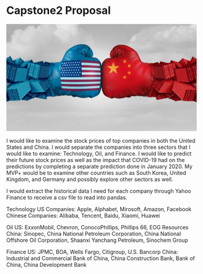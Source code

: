# Capstone2 Proposal


![banner](Images/usvchina.jpg)

I would like to examine the stock prices of top companies in both the United States and China.  I would separate the companies into three sectors that I would like to examine: Technology, Oil, and Finance.  I would like to predict their future stock prices as well as the impact that COVID-19 had on the predictions by completing a separate prediction done in January 2020.  My MVP+ would be to examine other countries such as South Korea, United Kingdom, and Germany and possibly explore other sectors as well.  

I would extract the historical data I need for each company through Yahoo Finance to receive a csv file to read into pandas.

Technology
US Companies: Apple, Alphabet, Mirosoft, Amazon, Facebook
Chinese Companies: Alibaba, Tencent, Baidu, Xiaomi, Huawei

Oil
US: ExxonMobil, Chevron, ConocoPhillips, Phillips 66, EOG Resources
China: Sinopec, China National Petroleum Corporation, China National Offshore Oil Corporation, Shaanxi Yanchang Petroleum, Sinochem Group


Finance
US: JPMC, BOA, Wells Fargo, Citigroup, U.S. Bancorp
China: Industrial and Commercial Bank of China, China Construction Bank, Bank of China, China Development Bank


